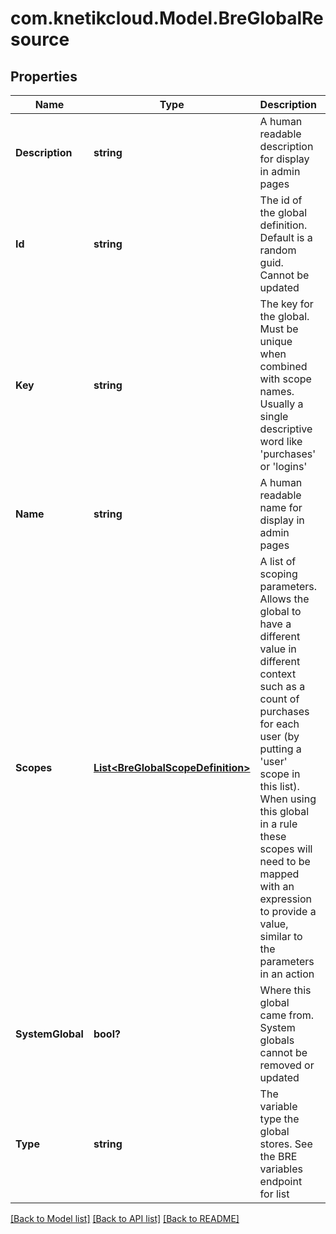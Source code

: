 # com.knetikcloud.Model.BreGlobalResource
## Properties

Name | Type | Description | Notes
------------ | ------------- | ------------- | -------------
**Description** | **string** | A human readable description for display in admin pages | [optional] 
**Id** | **string** | The id of the global definition. Default is a random guid. Cannot be updated | [optional] 
**Key** | **string** | The key for the global. Must be unique when combined with scope names. Usually a single descriptive word like &#39;purchases&#39; or &#39;logins&#39; | 
**Name** | **string** | A human readable name for display in admin pages | [optional] 
**Scopes** | [**List&lt;BreGlobalScopeDefinition&gt;**](BreGlobalScopeDefinition.md) | A list of scoping parameters. Allows the global to have a different value in different context such as a count of purchases for each user (by putting a &#39;user&#39; scope in this list). When using this global in a rule these scopes will need to be mapped with an expression to provide a value, similar to the parameters in an action | [optional] 
**SystemGlobal** | **bool?** | Where this global came from. System globals cannot be removed or updated | [optional] 
**Type** | **string** | The variable type the global stores. See the BRE variables endpoint for list | 

[[Back to Model list]](../README.md#documentation-for-models) [[Back to API list]](../README.md#documentation-for-api-endpoints) [[Back to README]](../README.md)

